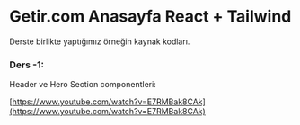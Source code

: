 # Getir.com Anasayfa React + Tailwind

Derste birlikte yaptığımız örneğin kaynak kodları.

### Ders -1: 
Header ve Hero Section componentleri: 

[https://www.youtube.com/watch?v=E7RMBak8CAk](https://www.youtube.com/watch?v=E7RMBak8CAk)